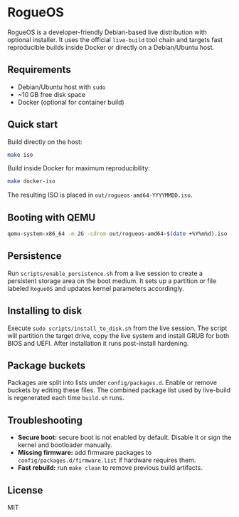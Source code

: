 # RogueOS

RogueOS is a developer-friendly Debian-based live distribution with optional installer.
It uses the official `live-build` tool chain and targets fast reproducible builds
inside Docker or directly on a Debian/Ubuntu host.

## Requirements
* Debian/Ubuntu host with `sudo`
* ~10 GB free disk space
* Docker (optional for container build)

## Quick start
Build directly on the host:
```sh
make iso
```

Build inside Docker for maximum reproducibility:
```sh
make docker-iso
```
The resulting ISO is placed in `out/rogueos-amd64-YYYYMMDD.iso`.

## Booting with QEMU
```sh
qemu-system-x86_64 -m 2G -cdrom out/rogueos-amd64-$(date +%Y%m%d).iso -enable-kvm
```

## Persistence
Run `scripts/enable_persistence.sh` from a live session to create a persistent
storage area on the boot medium. It sets up a partition or file labeled
`RogueOS` and updates kernel parameters accordingly.

## Installing to disk
Execute `sudo scripts/install_to_disk.sh` from the live session. The script
will partition the target drive, copy the live system and install GRUB for both
BIOS and UEFI. After installation it runs post-install hardening.

## Package buckets
Packages are split into lists under `config/packages.d`. Enable or remove
buckets by editing these files. The combined package list used by live-build is
regenerated each time `build.sh` runs.

## Troubleshooting
* **Secure boot:** secure boot is not enabled by default. Disable it or sign
the kernel and bootloader manually.
* **Missing firmware:** add firmware packages to `config/packages.d/firmware.list` if
hardware requires them.
* **Fast rebuild:** run `make clean` to remove previous build artifacts.

## License
MIT
